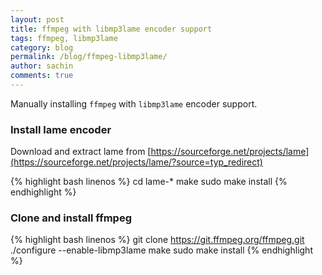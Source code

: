 ```yaml
---
layout: post
title: ffmpeg with libmp3lame encoder support
tags: ffmpeg, libmp3lame
category: blog
permalink: /blog/ffmpeg-libmp3lame/
author: sachin
comments: true
---
```


Manually installing `ffmpeg` with `libmp3lame` encoder support.

### Install lame encoder

Download and extract lame from [https://sourceforge.net/projects/lame](https://sourceforge.net/projects/lame/?source=typ_redirect)

{% highlight bash linenos %}
cd lame-*
make
sudo make install
{% endhighlight %}

### Clone and install ffmpeg

{% highlight bash linenos %}
git clone https://git.ffmpeg.org/ffmpeg.git
./configure --enable-libmp3lame
make
sudo make install
{% endhighlight %}

